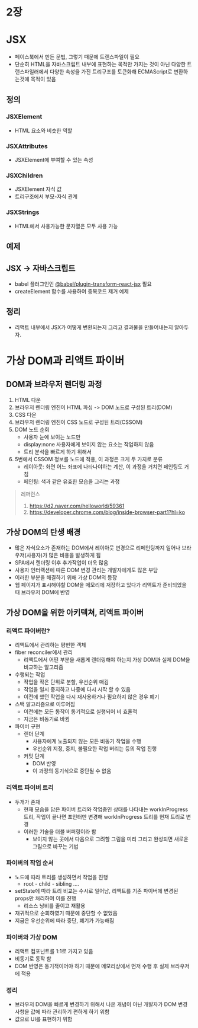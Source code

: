 # 2장

# JSX

- 페이스북에서 만든 문법, 그렇기 때문에 트랜스파일이 필요
- 단순히 HTML을 자바스크립트 내부에 표현하는 목적만 가지는 것이 아닌
  다양한 트랜스파일러에서 다양한 속성을 가진 트리구조를 토큰화해 ECMAScript로 변환하는것에 목적이 있음

## 정의

### JSXElement

- HTML 요소와 비슷한 역할

### JSXAttributes

- JSXElement에 부여할 수 있는 속성

### JSXChildren

- JSXElement 자식 값
- 트리구조에서 부모-자식 관계

### JSXStrings

- HTML에서 사용가능한 문자열은 모두 사용 가능

## 예제

## JSX → 자바스크립트

- babel 플러그인인 [@babel/plugin-transform-react-jsx](https://www.npmjs.com/package/@babel/plugin-transform-react-jsx) 필요
- createElement 함수를 사용하여 중복코드 제거 예제

## 정리

- 리액트 내부에서 JSX가 어떻게 변환되는지 그리고 결과물을 만들어내는지 알아두자.

# 가상 DOM과 리액트 파이버

## DOM과 브라우저 렌더링 과정

1. HTML 다운
2. 브라우저 렌더링 엔진이 HTML 파싱 -> DOM 노드로 구성된 트리(DOM)
3. CSS 다운
4. 브라우저 렌더링 엔진이 CSS 노드로 구성된 트리(CSSOM)
5. DOM 노드 순회 
    - 사용자 눈에 보이는 노드만
    - display:none 사용자에게 보이지 않는 요소는 작업하지 않음
    - 트리 분석을 빠르게 하기 위해서
6. 5번에서 CSSOM 정보를 노드에 적용, 이 과정은 크게 두 가지로 분류
   - 레이아웃: 화면 어느 좌표에 나타나야하는 계산, 이 과정을 거치면 페인팅도 거침
   - 페인팅: 색과 같은 유효한 모습을 그리는 과정

> 레퍼런스
> 1. https://d2.naver.com/helloworld/59361
> 2. https://developer.chrome.com/blog/inside-browser-part1?hl=ko


## 가상 DOM의 탄생 배경

- 많은 자식요소가 존재하는 DOM에서 레이아웃 변경으로 리페인팅까지 일어나 브라우저(사용자)가 많은 비용을 발생하게 됨
- SPA에서 렌더링 이후 추가작업이 더욱 많음
- 사용자 인터랙션에 따른 DOM 변경 관리는 개발자에게도 많은 부담
- 이러한 부분을 해결하기 위해 가상 DOM의 등장
- 웹 페이지가 표시해야할 DOM을 메모리에 저장하고 있다가 리액트가 준비되었을 때 브라우저 DOM에 반영

## 가상 DOM을 위한 아키텍쳐, 리액트 파이버

### 리액트 파이버란?

- 리액트에서 관리하는 평번한 객체
- fiber reconciler에서 관리
  - 리액트에서 어떤 부분을 새롭게 렌더링해야 하는지 가상 DOM과 실제 DOM을 비교하는 알고리즘
- 수행되는 작업
  - 작업을 작은 단위로 분할, 우선순위 매김
  - 작업을 일시 중지하고 나중에 다시 시작 할 수 있음
  - 이전에 했던 작업을 다시 재사용하거나 필요하지 않은 경우 폐기
- 스택 알고리즘으로 이루어짐
  - 이전에는 모든 동작이 동기적으로 실행되어 비 효율적
  - 지금은 비동기로 바뀜
- 파이버 구현
  - 렌더 단계 
    - 사용자에게 노출되지 않는 모든 비동기 작업을 수행
    - 우선순위 지정, 중지, 불필요한 작업 버리는 등의 작업 진행
  - 커밋 단계
    - DOM 반영
    - 이 과정의 동기식으로 중단될 수 없음

### 리액트 파이버 트리

- 두개가 존재
  - 현재 모습을 담은 파이버 트리와 작업중인 상태를 나타내는 workInProgress 트리, 작업이 끝나면 포인터만 변경해 workInProgress 트리를 현재 트리로 변경
  - 이러한 기술을 더블 버퍼링이라 함
    - 보이지 않는 곳에서 다음으로 그려할 그림을 미리 그리고 완성되면 새로운 그림으로 바꾸는 기법

### 파이버의 작업 순서

- 노드에 따라 트리를 생성하면서 작업을 진행
   - root - child - sibling ....
- setState에 따라 트리 비교는 수시로 일어남, 리액트를 기존 파이버에 변경된 props만 처리하여 이를 진행
  - 리소스 낭비를 줄이고 재활용
- 재귀적으로 순회하였기 때문에 중단할 수 없었음
- 지금은 우선순위에 따라 중단, 폐기가 가능해짐

### 파이버와 가상 DOM

- 리액트 컴포넌트를 1:1로 가지고 있음
- 비동기로 동작 함
- DOM 반영은 동기적이어야 하기 때문에 메모리상에서 먼저 수행 후 실제 브라우저에 적용

### 정리

- 브라우저 DOM을 빠르게 변경하기 위해서 나온 개념이 아닌 개발자가 DOM 변경 사항을 값에 따라 관리하기 편하게 하기 위함
- 값으로 UI를 표현하기 위함

